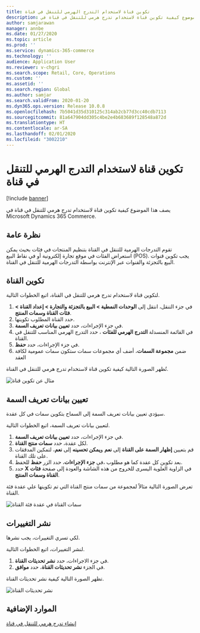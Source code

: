 ```yaml
---
title: تكوين قناة لاستخدام التدرج الهرمي للتنقل في قناة
description: يصف هذا الموضوع كيفية تكوين قناة لاستخدام تدرج هرمي للتنقل في قناة في Microsoft Dynamics 365 Commerce.
author: samjarawan
manager: annbe
ms.date: 01/27/2020
ms.topic: article
ms.prod: ''
ms.service: dynamics-365-commerce
ms.technology: ''
audience: Application User
ms.reviewer: v-chgri
ms.search.scope: Retail, Core, Operations
ms.custom: ''
ms.assetid: ''
ms.search.region: Global
ms.author: samjar
ms.search.validFrom: 2020-01-20
ms.dyn365.ops.version: Release 10.0.8
ms.openlocfilehash: 7b5041d35d310125c314ab2cb77d3cc40cdb7113
ms.sourcegitcommit: 81a647904dd305c4be2e4b683689f128548a872d
ms.translationtype: HT
ms.contentlocale: ar-SA
ms.lasthandoff: 02/01/2020
ms.locfileid: "3002210"
---
```

# <a name="configure-a-channel-to-use-a-channel-navigation-hierarchy"></a>تكوين قناة لاستخدام التدرج الهرمي للتنقل في قناة


[!include [banner](includes/banner.md)]

يصف هذا الموضوع كيفية تكوين قناة لاستخدام تدرج هرمي للتنقل في قناة في Microsoft Dynamics 365 Commerce.

## <a name="overview"></a>نظرة عامة

تقوم التدرجات الهرمية للتنقل في القناة بتنظيم المنتجات في فئات بحيث يمكن استعراض الفئات في موقع تجارة إلكترونية أو في نقاط البيع (POS). يجب تكوين قنوات البيع بالتجزئة والقنوات عبر الإنترنت بواسطة التدرجات الهرمية للتنقل في القناة.

## <a name="configure-the-channel"></a>تكوين القناة

لتكوين قناة لاستخدام تدرج هرمي للتنقل في القناة، اتبع الخطوات التالية.

1. في جزء التنقل، انتقل إلى **الوحدات النمطية \> البيع بالتجزئة والتجارة \> إعداد القناة \> فئات القناة وسمات المنتج‬**.
1. حدد القناة المطلوب تكوينها.
1. في جزء الإجراءات، حدد **تعيين بيانات تعريف السمة**.
1. في القائمة المنسدلة **التدرج الهرمي للفئات** ، حدد التدرج الهرمي المناسب للتنقل في القناة‬.
1. في جزء الإجراءات، حدد **حفظ**.
1. ضمن **مجموعة السمات**، أضف أي مجموعات سمات ستكون سمات عمومية لكافة العقد

تُظهر الصورة التالية كيفية تكوين قناة لاستخدام تدرج هرمي للتنقل في القناة.

![مثال عن تكوين قناة](media/configure-channel-hierarchy-1.png)

## <a name="set-attribute-metadata"></a>تعيين بيانات تعريف السمة

سيؤدي تعيين بيانات تعريف السمة إلى السماح بتكوين سمات في كل عقدة.

لتعيين بيانات تعريف السمة، اتبع الخطوات التالية.

1. في جزء الإجراءات، حدد **تعيين بيانات تعريف السمة**.
1. لكل عقدة، حدد **سمات منتج القناة‬**.
1. قم بتعيين **إظهار السمة على القناة** إلى **نعم** و**يمكن تحسينه‬** إلى **نعم**، لتمكين المدققات على تلك القناة.
1. بعد تكوين كل عقدة كما هو مطلوب ،في **جزء الإجراءات**، حدد الزر **حفظ** للحفظ.
1. حدد **X** في الزاوية العلوية اليسرى للخروج من هذه الشاشة والعودة إلى صفحة **فئات القناة وسمات المنتج‬**.

تعرض الصورة التالية مثالاً لمجموعة من سمات منتج القناة التي تم تكوينها علي عقدة فئة القناة.

![سمات القناة في عقدة فئة القناة](media/configure-channel-hierarchy-2.png)

## <a name="publish-changes"></a>نشر التغييرات

لكي تسري التغييرات، يجب نشرها.

لنشر التغييرات، اتبع الخطوات التالية.

1. في جزء الاجراءات، حدد **نشر تحديثات القناة**.
1. في الجزء **نشر تحديثات القناة**، حدد **موافق**.

تظهر الصورة التالية كيفية نشر تحديثات القناة.

![نشر تحديثات القناة](media/configure-channel-hierarchy-3.png)

## <a name="additional-resources"></a>الموارد الإضافية

[إنشاء تدرج هرمي للتنقل في قناة](create-channel-hierarchy.md)


